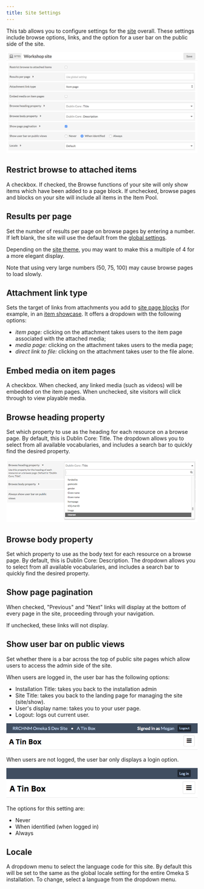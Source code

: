 ```yaml
---
title: Site Settings
---
```

This tab allows you to configure settings for the [site](../sites/index.md) overall. These settings include browse options, links, and the option for a user bar on the public side of the site.

![Site settings options as described below](../sites/sitesfiles/sites_settings.png)

## Restrict browse to attached items
A checkbox. If checked, the Browse functions of your site will only show items which have been added to a page block. If unchecked, browse pages and blocks on your site will include all items in the Item Pool.

## Results per page
Set the number of results per page on browse pages by entering a number. If left blank, the site will use the default from the [global settings](../admin/settings).

Depending on the [site theme](../sites/site_theme), you may want to make this a multiple of 4 for a more elegant display.

Note that using very large numbers (50, 75, 100) may cause browse pages to load slowly.

## Attachment link type
Sets the target of links from attachments you add to [site page blocks](../sites/site_pages.md#editing-pages) (for example, in an [item showcase](../sites/site_pages.md#item-showcase). It offers a dropdown with the following options:

- *item page:* clicking on the attachment takes users to the item page associated with the attached media;
- *media page:* clicking on the attachment takes users to the media page; 
- *direct link to file:* clicking on the attachment takes user to the file alone. 

## Embed media on item pages
A checkbox. When checked, any linked media (such as videos) will be embedded on the item pages. When unchecked, site visitors will click through to view playable media.

## Browse heading property
Set which property to use as the heading for each resource on a browse page. By default, this is Dublin Core: Title. The dropdown allows you to select from all available vocabularies, and includes a search bar to quickly find the desired property.

![The browse heading property option is open. The current selection, Dublin Core: Title, is at the top. Immediately below it is a search bar, indicated by a magnifying glass symbol. Below that are some properties from the the friend of a friend vocabulary.](../sites/sitesfiles/sites_setbrowseprop.png)

## Browse body property
Set which property to use as the body text for each resource on a browse page. By default, this is Dublin Core: Description. The dropdown allows you to select from all available vocabularies, and includes a search bar to quickly find the desired property.

## Show page pagination
When checked, "Previous" and "Next" links will display at the bottom of every page in the site, proceeding through your navigation. 

If unchecked, these links will not display.

## Show user bar on public views
Set whether there is a bar across the top of public site pages which allow users to access the admin side of the site. 

When users are logged in, the user bar has the following options:

- Installation Title: takes you back to the installation admin
- Site Title: takes you back to the landing page for managing the site (site/show).
- User's display name: takes you to your user page.
- Logout: logs out current user.

![a blue bar across the top of the image displays the following words in light blue text, indicating a link: RRCHNM Omeka S Dev Site; A Tin Box; signed in as Megan; Logout. Below this, the site's title "A Tin Box" is displayed in black text on a white background.](../sites/sitesfiles/sites_userbarin.png)

When users are not logged, the user bar only displays a login option.

![A blue bar across the top of the image only has a small button reading "Log In". Below this, the site's title "A Tin Box" is displayed in black text on a white background.](../sites/sitesfiles/sites_userbarout.png)

The options for this setting are:

- Never
- When identified (when logged in) 
- Always

## Locale
A dropdown menu to select the language code for this site. By default this will be set to the same as the global locale setting for the entire Omeka S installation. To change, select a language from the dropdown menu.